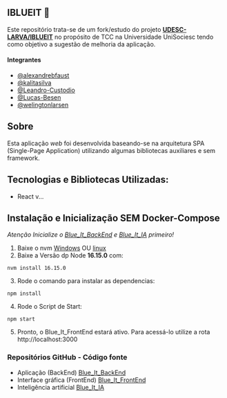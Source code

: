 ## IBLUEIT 🐬
Este repositório trata-se de um fork/estudo do projeto **[UDESC-LARVA/IBLUEIT](https://github.com/UDESC-LARVA/IBLUEIT)** no propósito de TCC na Universidade UniSociesc tendo como objetivo a sugestão de melhoria da aplicação.

#### Integrantes
- [@alexandrebfaust](https://github.com/alexandrebfaust) 
- [@kalitasilva](https://github.com/kalitasilva) 
- [@Leandro-Custodio](https://github.com/Leandro-Custodio) 
- [@Lucas-Besen](https://github.com/Lucas-Besen) 
- [@welingtonlarsen](https://github.com/welingtonlarsen) 

## Sobre
Esta aplicação *web* foi desenvolvida baseando-se na arquitetura SPA (Single-Page Application) utilizando algumas bibliotecas auxiliares e sem framework.

## Tecnologias e Bibliotecas Utilizadas:
- React v...

## Instalação e Inicialização SEM Docker-Compose
*Atenção Inicialize o [Blue_It_BackEnd](https://github.com/unisocisec/Blue_It_BackEnd) e [Blue_It_IA](https://github.com/unisocisec/Blue_It_IA) primeiro!*
1. Baixe o nvm [Windows](https://github.com/coreybutler/nvm-windows/releases) OU [linux](https://github.com/nvm-sh/nvm)
2. Baixe a Versão dp Node <strong>16.15.0</strong> com:
```
nvm install 16.15.0
```
3. Rode o comando para instalar as dependencias:
```
npm install
```
4. Rode o Script de Start:
```
npm start
```
5. Pronto, o Blue_It_FrontEnd estará ativo. Para acessá-lo utilize a rota http://localhost:3000

### Repositórios GitHub - Código fonte
- Aplicação (BackEnd) [Blue_It_BackEnd](https://github.com/unisocisec/Blue_It_BackEnd)
- Interface gráfica (FrontEnd) [Blue_It_FrontEnd](https://github.com/unisocisec/blue_It_front)
- Inteligência artificial [Blue_It_IA](https://github.com/unisocisec/Blue_It_IA)
